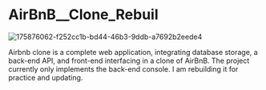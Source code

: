 # AirBnB__Clone_Rebuil
![175876062-f252cc1b-bd44-46b3-9ddb-a7692b2eede4](https://github.com/Quammy93/AirBnB__Clone_Rebuil/assets/113618674/085210f0-b8be-4030-8c45-9d34b4c72006)




Airbnb clone is a complete web application, integrating database storage, a back-end API, and front-end interfacing in a clone of AirBnB.  The project currently only implements the back-end console. I am rebuilding it for practice and updating.
